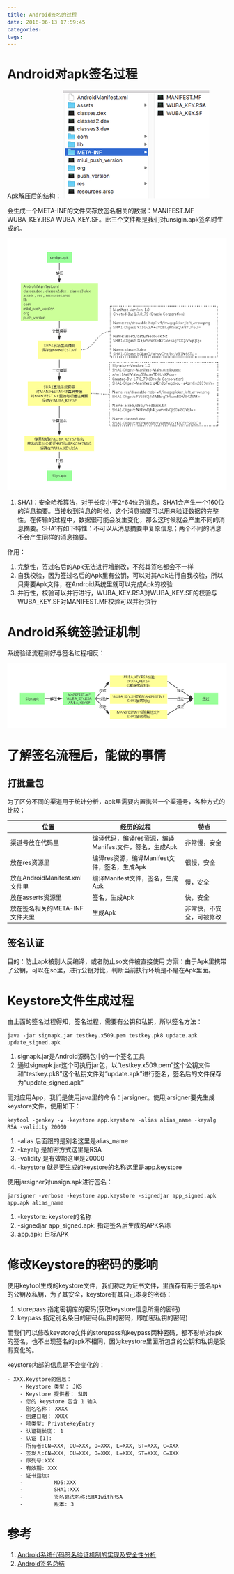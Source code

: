 ```yaml
---
title: Android签名的过程
date: 2016-06-13 17:59:45
categories:
tags:
---
```

# Android对apk签名过程

Apk解压后的结构：
![](/img_markdown/27.png)

会生成一个META-INF的文件夹存放签名相关的数据：MANIFEST.MF WUBA_KEY.RSA WUBA_KEY.SF。此三个文件都是我们对unsigin.apk签名时生成的。

![](/img_markdown/28.png)

1. SHA1：安全哈希算法，对于长度小于2^64位的消息，SHA1会产生一个160位的消息摘要。当接收到消息的时候，这个消息摘要可以用来验证数据的完整性。在传输的过程中，数据很可能会发生变化，那么这时候就会产生不同的消息摘要。SHA1有如下特性：不可以从消息摘要中复原信息；两个不同的消息不会产生同样的消息摘要。

作用：

1. 完整性，签过名后的Apk无法进行增删改，不然其签名都会不一样
2. 自我校验，因为签过名后的Apk里有公钥，可以对其Apk进行自我校验，所以只需要Apk文件，在Android系统里就可以完成Apk的校验
3. 并行性，校验可以并行进行，WUBA_KEY.RSA对WUBA_KEY.SF的校验与WUBA_KEY.SF对MANIFEST.MF校验可以并行执行

# Android系统签验证机制

系统验证流程刚好与签名过程相反：

![](/img_markdown/29.png)

# 了解签名流程后，能做的事情
## 打批量包
为了区分不同的渠道用于统计分析，apk里需要内置携带一个渠道号，各种方式的比较：

位置 | 经历的过程 | 特点
----|------|----
渠道号放在代码里 | 编译代码，编译res资源，编译Manifest文件，签名，生成Apk  | 非常慢，安全
放在res资源里 | 编译res资源，编译Manifest文件，签名，生成Apk  | 很慢，安全
放在AndroidManifest.xml文件里 | 编译Manifest文件，签名，生成Apk  | 慢，安全
放在asserts资源里 | 签名，生成Apk | 快，安全
放在签名相关的META-INF文件夹里 | 生成Apk | 非常快，不安全，可被修改

## 签名认证
目的：防止apk被别人反编译，或者防止so文件被直接使用
方案：由于Apk里携带了公钥，可以在so里，进行公钥对比，判断当前执行环境是不是在Apk里面。

# Keystore文件生成过程

由上面的签名过程得知，签名过程，需要有公钥和私钥，所以签名方法：
```shell
java -jar signapk.jar testkey.x509.pem testkey.pk8 update.apk update_signed.apk
```
1. signapk.jar是Android源码包中的一个签名工具
2. 通过signapk.jar这个可执行jar包，以“testkey.x509.pem”这个公钥文件和“testkey.pk8”这个私钥文件对“update.apk”进行签名，签名后的文件保存为“update_signed.apk”

而对应用App，我们是使用java里的命令：jarsigner。使用jarsigner要先生成keystore文件，使用如下：
```shell
keytool -genkey -v -keystore app.keystore -alias alias_name -keyalg RSA -validity 20000
```
1. -alias 后面跟的是别名这里是alias_name
2. -keyalg 是加密方式这里是RSA
3. -validity 是有效期这里是20000
4. -keystore 就是要生成的keystore的名称这里是app.keystore

使用jarsigner对unsign.apk进行签名：
```shell
jarsigner -verbose -keystore app.keystore -signedjar app_signed.apk app.apk alias_name
```
1. -keystore: keystore的名称
2. -signedjar  app_signed.apk: 指定签名后生成的APK名称
3. app.apk: 目标APK

# 修改Keystore的密码的影响

使用keytool生成的keystore文件，我们称之为证书文件，里面存有用于签名apk的公钥及私钥，为了其安全，keystore有其自己本身的密码：
1. storepass 指定密钥库的密码(获取keystore信息所需的密码)
2. keypass 指定别名条目的密码(私钥的密码，即加密私钥的密码)

而我们可以修改keystore文件的storepass和keypass两种密码，都不影响对apk的签名，也不出现签名的apk不相同，因为keystore里面所包含的公钥和私钥是没有变化的。

keystore内部的信息是不会变化的：
```
- XXX.Keystore的信息：
    - Keystore 类型： JKS
    - Keystore 提供者： SUN
    - 您的 keystore 包含 1 输入
    - 别名名称： XXXX
    - 创建日期： XXXX
    - 项类型: PrivateKeyEntry
    - 认证链长度： 1
    - 认证 [1]:
    - 所有者:CN=XXX, OU=XXX, O=XXX, L=XXX, ST=XXX, C=XXX
    - 签发人:CN=XXX, OU=XXX, O=XXX, L=XXX, ST=XXX, C=XXX
    - 序列号:XXX
    - 有效期: XXX
    - 证书指纹:
    -          MD5:XXX
    -          SHA1:XXX
    -          签名算法名称:SHA1withRSA
    -          版本: 3
```

# 参考

1. [Android系统代码签名验证机制的实现及安全性分析](http://www.docin.com/p-771857516.html)
2. [Android签名总结](http://www.cnblogs.com/wanqieddy/p/3556060.html)